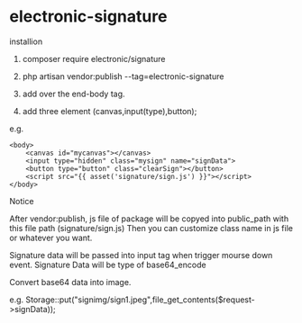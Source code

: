 # electronic-signature

installion 

1. composer require electronic/signature

2. php artisan vendor:publish --tag=electronic-signature 

3. add <script src="{{ asset('signature/sign.js') }}"></script> over the end-body tag.

4. add three element (canvas,input(type),button);

e.g. 

    <body>
        <canvas id="mycanvas"></canvas>
        <input type="hidden" class="mysign" name="signData">
        <button type="button" class="clearSign"></button>
        <script src="{{ asset('signature/sign.js') }}"></script>
    </body>


Notice

After vendor:publish, js file of package will be copyed into public_path with this file path (signature/sign.js)
Then you can customize class name in js file or whatever you want.

Signature data will be passed into input tag when trigger mourse down event.
Signature Data will be type of base64_encode

Convert base64 data into image.

e.g. Storage::put("signimg/sign1.jpeg",file_get_contents($request->signData));


